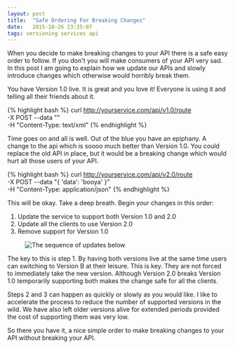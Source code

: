 ```yaml
---
layout: post
title:  "Safe Ordering For Breaking Changes"
date:   2015-10-26 23:35:07
tags: versioning services api
---
```


When you decide to make
breaking changes to your API there is a safe easy order to follow. If you
don't you will make consumers of your API very sad. In this post I am going to
explain how we update our APIs and slowly introduce changes which
otherwise would horribly break them.

You have Version 1.0 live. It is great and you love it! Everyone is using it and
telling all their friends about it.

{% highlight bash %}
curl http://yourservice.com/api/v1.0/route \
  -X POST --data "<data />" \
  -H "Content-Type: text/xml"
{% endhighlight %}

Time goes on and all is well. Out of the blue you have an epiphany. A change to
the api which is soooo much better than Version 1.0. You could replace the old
API in place, but it would be a breaking change which would hurt all those
users of your API.

{% highlight bash %}
curl http://yourservice.com/api/v2.0/route \
  -X POST --data "{ 'data': 'booya' }" \
  -H "Content-Type: application/json"
{% endhighlight %}

This will be okay. Take a deep breath. Begin your changes in this order:

1. Update the service to support both Version 1.0 and 2.0
2. Update all the clients to use Version 2.0
3. Remove support for Version 1.0

<figure>
	<img
		title="Its as easy as 1, 2 and 3"
		alt="The sequence of updates below"
		src="{{ site.url }}/images/safe-versionning.jpg" />
</figure>

The key to this is step 1. By having both versions live at the same time users
can switching to Version B at their leisure. This is key. They are not forced
to immediately take the new version. Although Version 2.0 breaks Version 1.0
temporarily supporting both makes the change safe for all the clients.

Steps 2 and 3 can happen as quickly or slowly as you would like. I like to
accelerate the process to reduce the number of supported versions in the wild.
We have also left older versions alive for extended periods provided the cost
of supporting them was very low.

So there you have it, a nice simple order to make breaking changes to your API
without breaking your API.